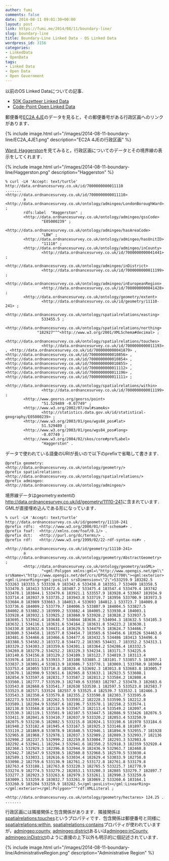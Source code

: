 ```yaml
---
author: fumi
comments: false
date: 2014-08-11 09:01:30+00:00
layout: post
link: https://fumi.me/2014/08/11/boundary-line/
slug: boundary-line
title: Boundary-Line Linked Data - OS Linked Data
wordpress_id: 3156
categories:
- LinkedData
- OpenData
tags:
- Linked Data
- Open Data
- Open Government
---
```


以前のOS Linked Dataについての記事．

  * [50K Gazetteer Linked Data](/2014/08/05/50k-gazetteer/)
  * [Code-Point Open Linked Data](/2014/08/08/code-point/)

郵便番号[EC2A 4JE](http://data.ordnancesurvey.co.uk/doc/postcodeunit/EC2A4JE)のデータを見ると，その郵便番号がある行政区画へのリンクがあります．

{% include image.html url="/images/2014-08-11-boundary-line/EC2A_4JE1.png" description="EC2A 4JEの行政区画" %}

[Ward: Haggerston](http://data.ordnancesurvey.co.uk/id/7000000000011110)を見てみると，行政区画についてのデータとその境界線の表示をしてくれます．

{% include image.html url="/images/2014-08-11-boundary-line/Haggerston.png" description="Haggerston" %}

```    
% curl -LH 'Accept: text/turtle' http://data.ordnancesurvey.co.uk/id/7000000000011110
.......
<http://data.ordnancesurvey.co.uk/id/7000000000011110>
        a           <http://data.ordnancesurvey.co.uk/ontology/admingeo/LondonBoroughWard> ;
        rdfs:label  "Haggerston" ;
        <http://data.ordnancesurvey.co.uk/ontology/admingeo/gssCode>
                "E05000239" ;
        <http://data.ordnancesurvey.co.uk/ontology/admingeo/hasAreaCode>
                "LBW" ;
        <http://data.ordnancesurvey.co.uk/ontology/admingeo/hasUnitID>
                "11110" ;
        <http://data.ordnancesurvey.co.uk/ontology/admingeo/inCounty>
                <http://data.ordnancesurvey.co.uk/id/7000000000041441> ;
        <http://data.ordnancesurvey.co.uk/ontology/admingeo/inDistrict>
                <http://data.ordnancesurvey.co.uk/id/7000000000011199> ;
        <http://data.ordnancesurvey.co.uk/ontology/admingeo/inEuropeanRegion>
                <http://data.ordnancesurvey.co.uk/id/7000000000041428> ;
        <http://data.ordnancesurvey.co.uk/ontology/geometry/extent>
                <http://data.ordnancesurvey.co.uk/id/geometry/11110-241> ;
        <http://data.ordnancesurvey.co.uk/ontology/spatialrelations/easting>
                533455.5 ;
        <http://data.ordnancesurvey.co.uk/ontology/spatialrelations/northing>
              "182927"^^<http://www.w3.org/2001/XMLSchema#decimal> ;
        <http://data.ordnancesurvey.co.uk/ontology/spatialrelations/touches>
                <http://data.ordnancesurvey.co.uk/id/7000000000011193> , <http://data.ordnancesurvey.co.uk/id/7000000000041879> , <http://data.ordnancesurvey.co.uk/id/7000000000010856> , <http://data.ordnancesurvey.co.uk/id/7000000000010854> , <http://data.ordnancesurvey.co.uk/id/7000000000010855> , <http://data.ordnancesurvey.co.uk/id/7000000000011112> , <http://data.ordnancesurvey.co.uk/id/7000000000011196> , <http://data.ordnancesurvey.co.uk/id/7000000000011111> ;
        <http://data.ordnancesurvey.co.uk/ontology/spatialrelations/within>
                <http://data.ordnancesurvey.co.uk/id/7000000000011199> ;
        <http://www.georss.org/georss/point>
                "51.529489 -0.07749" ;
        <http://www.w3.org/2002/07/owl#sameAs>
                <http://statistics.data.gov.uk/id/statistical-geography/E05000239> ;
        <http://www.w3.org/2003/01/geo/wgs84_pos#lat>
                51.529489 ;
        <http://www.w3.org/2003/01/geo/wgs84_pos#long>
                -0.07749 ;
        <http://www.w3.org/2004/02/skos/core#prefLabel>
                "Haggerston" .
```

データで使われている語彙のURIが長いので以下のprefixで省略して書きます．

```    
@prefix geometry: <http://data.ordnancesurvey.co.uk/ontology/geometry/>
@prefix spatialrelations: <http://data.ordnancesurvey.co.uk/ontology/spatialrelations/>
@prefix admingeo: <http://data.ordnancesurvey.co.uk/ontology/admingeo/>
```

境界線データはgeometry:extentの<http://data.ordnancesurvey.co.uk/id/geometry/11110-241>に含まれています．GMLが直接埋め込んである形になっています．

```
% curl -LH 'Accept: text/turtle' http://data.ordnancesurvey.co.uk/id/geometry/11110-241
@prefix rdfs:  <http://www.w3.org/2000/01/rdf-schema#> .
@prefix foaf:  <http://xmlns.com/foaf/0.1/> .
@prefix dct:   <http://purl.org/dc/terms/> .
@prefix rdf:   <http://www.w3.org/1999/02/22-rdf-syntax-ns#> .

<http://data.ordnancesurvey.co.uk/id/geometry/11110-241>
        a       <http://data.ordnancesurvey.co.uk/ontology/geometry/AbstractGeometry> ;
        <http://data.ordnancesurvey.co.uk/ontology/geometry/asGML>
                "<gml:Polygon xmlns:gml=\"http://www.opengis.net/gml\" srsName=\"http://www.opengis.net/def/crs/EPSG/0/27700\"><gml:exterior><gml:LinearRing><gml:posList srsDimension=\"2\">533259.9 183282.5 533263 183333.5 533338.9 183342.6 533438.8 183351.7 533469 183358.5 533470.5 183413 533472.6 183487.2 533475.4 183547.4 533479.4 183742 533478.1 183844.1 533479.6 183921.1 533557.9 183928.4 533667 183934.9 533714.4 183937.9 533735.2 183943.8 533719.7 183956 533700.9 183973.5 533684.8 183989 533663.3 184013.4 533693 184012.1 533723.7 184009.8 533736.6 184009.2 533779.7 184006.5 533807.9 184004.5 533827.5 184002.8 533882.3 183999.2 533882.4 184005.2 533930.4 184003.1 533928.4 183932.1 533925.2 183860.9 533928.2 183828.2 533937.5 183695.1 533942.4 183648.7 534044 183636.2 534094.3 183632.5 534105.3 183632.1 534116.1 183631.6 534164.2 183631.8 534223.2 183630.1 534330.8 183632.6 534431.4 183629.5 534479.5 183624.7 534466.7 183600.3 534458.1 183577.8 534454.7 183565.6 534456.6 183526 534463.6 183481.6 534466.6 183466.6 534477.6 183432.5 534486 183413 534496.6 183388.5 534502.3 183372.8 534472.2 183365 534431.7 183352.2 534313.1 183329.2 534303.3 183359.6 534301.1 183364.2 534286.4 183332.5 534269.8 183279.2 534252.2 183229.3 534234.1 183171.7 534225.6 183140.6 534156.8 183129.2 534109.3 183122.7 534019.3 183113.4 533976.4 183111.8 533933.7 183108 533885.2 183101.7 533857.5 183097.1 533837.3 183091.4 533813.9 183086.7 533778.1 183069.1 533768.9 183064 533753.4 183055 533710.8 183028.4 533692.3 183013.8 533683.8 183005.7 533670.1 182990.9 533651.6 182965.8 533633.1 182923.5 533608.1 182854.9 533597.6 182831.7 533587.2 182813.2 533584.2 182808.4 533560.1 182777.7 533539.3 182749.6 533503 182707.2 533478.3 182683.6 533543.8 182668.6 533541.7 182638 533530.1 182597.5 533523.8 182583.7 533523.8 182571 533524 182557.9 533525.4 182539.7 533532.1 182466.3 533543.3 182350.4 533579.8 182355.2 533590.8 182303.7 533595.6 182273.9 533595.3 182262.5 533593.2 182228.3 533590.5 182212.8 533589.1 182204.9 533587.6 182196.7 533578.1 182158.2 533574.1 182138.8 533568.8 182118.9 533567.3 182113.4 533549.2 182097.4 533530.3 182119.1 533501.9 182107.5 533447.5 182086.9 533426 182076.5 533411.9 182041.6 533410.7 182037.9 533320.2 182053.4 533250.9 182075.9 533230.5 182082.5 533215.8 182024.1 533198.6 181978 533184.6 181948.2 533182.4 181945.4 533167.5 181925.3 533146.8 181897.9 533119.2 181869.8 533078.9 181840.5 532946.1 181894.9 532955.7 181928 532965.8 181968.7 532978.1 182037.3 532989.2 182089.3 532993.7 182136 532998.2 182237.5 532999.2 182259.8 533004.7 182293.3 532983.6 182292.4 532941.1 182294.3 532941.6 182350.2 532918.3 182359 532920.4 182368.1 532929.3 182396.8 532944.9 182436.9 532963.7 182460.8 532942.7 182547.9 532938.5 182560.8 532968.5 182570.5 533030.4 182589.1 533033.1 182616.6 533034.4 182629.4 533033.9 182758.8 533098.2 182759.6 533130.9 182761.2 533172.8 182761.8 533179.8 182763.4 533188.1 182763.8 533220.3 182765.5 533225.7 182770.9 533274.9 182774.5 533279.2 182853.1 533280.3 182885 533279.7 182897.7 533277.3 182923.3 533263.6 182979.3 533261.1 182990.3 533259.6 183009.1 533259.8 183032.7 533261.9 183069.2 533260.6 183164.1 533260.9 183204 533259.9 183282.5</gml:posList></gml:LinearRing></gml:exterior></gml:Polygon>"^^rdf:XMLLiteral ;
          <http://data.ordnancesurvey.co.uk/ontology/geometry/hectares> 124.25 .
.......
```

行政区画には隣接関係と包含関係があります．隣接関係は [spatialrelations:touches](http://data.ordnancesurvey.co.uk/ontology/spatialrelations/touches)というプロパティです．包含関係は郵便番号と同様に[spatialrelations:within](http://data.ordnancesurvey.co.uk/ontology/spatialrelations/within), [spatialrelations:contains](http://data.ordnancesurvey.co.uk/ontology/spatialrelations/within)プロパティが使われていますが，[admingeo:county](http://data.ordnancesurvey.co.uk/ontology/admingeo/county), [admingeo:district](http://data.ordnancesurvey.co.uk/ontology/admingeo/district)あるいは[admingeo:inCounty](http://data.ordnancesurvey.co.uk/ontology/admingeo/inCounty), [admingeo:inDistrict](http://data.ordnancesurvey.co.uk/ontology/admingeo/inDistrict)のように直接の上下以外も明示的に個記述されています．


{% include image.html url="/images/2014-08-11-boundary-line/AdministrativeRegion.png" description="Administrative Region" %}
